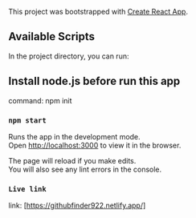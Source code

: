 This project was bootstrapped with [Create React App](https://github.com/facebook/create-react-app).

## Available Scripts

In the project directory, you can run:

## Install node.js before run this app
command: npm init

### `npm start`

Runs the app in the development mode.<br />
Open [http://localhost:3000](http://localhost:3000) to view it in the browser.

The page will reload if you make edits.<br />
You will also see any lint errors in the console.

### `Live link`
link: [https://githubfinder922.netlify.app/]


